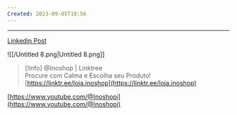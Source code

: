 ```yaml
---
Created: 2023-09-05T18:56
---
```

---

[Linkedin Post](https://www.linkedin.com/posts/joergstorm_drstorm-technology-digital-activity-7104885907710697472-LBZT?utm_source=share&utm_medium=member_desktop)

![[/Untitled 8.png|Untitled 8.png]]

  

> [!info] @Inoshop | Linktree  
> Procure com Calma e Escolha seu Produto!  
> [https://linktr.ee/loja.inoshop](https://linktr.ee/loja.inoshop)  

[https://www.youtube.com/@Inoshopi](https://www.youtube.com/@Inoshopi)